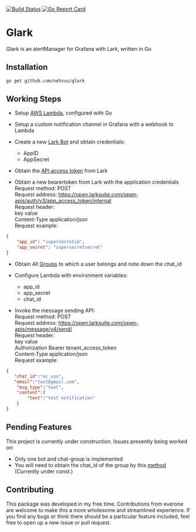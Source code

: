 [![Build Status](https://travis-ci.org/nehsus/glark.svg?branch=master)](https://travis-ci.org/nehsus/glark)
[![Go Report Card](https://goreportcard.com/badge/github.com/nehsus/glark)](https://goreportcard.com/report/github.com/nehsus/glark)
<br />
# Glark
Glark is an alertManager for Grafana with Lark, written in Go

## Installation
```bash
go get github.com/nehsus/glark
```
## Working Steps

 * Setup [AWS Lambda](https://aws.amazon.com/lambda/), configured with Go

 * Setup a custom notification channel in Grafana with a webhook to Lambda

 * Create a new [Lark Bot](https://open.larksuite.com/document/uMDNxEjLzQTMx4yM0ETM/uUjMyEjL1IjMx4SNyITM) and obtain credentials: 
    - AppID
    - AppSecret

 * Obtain the [API access token](https://open.larksuite.com/document/uMzMyEjLzMjMx4yMzITM/ukjMyEjL5IjMx4SOyITM) from Lark

 * Obtain a new bearertoken from Lark with the application credentials \
Request method: POST \
Request address: https://open.larksuite.com/open-apis/auth/v3/app_access_token/internal \
Request header: \
key	value \
Content-Type	application/json \
Request example: 
```json
{ 
    "app_id": "supersecretid", 
    "app_secret": "supersecretsecret" 
}
```

 * Obtain All [Groups](https://open.larksuite.com/document/uMzMyEjLzMjMx4yMzITM/uYjMxUjL2ITM14iNyETN) to which a user belongs and note down the chat_id

 * Configure Lambda with environment variables:
    - app_id
    - app_secret
    - chat_id

 * Invoke the message sending API: \
Request method: POST \
Request address: https://open.larksuite.com/open-apis/message/v4/send/ \
Request header: \
key	value \
Authorization	Bearer tenant_access_token \
Content-Type	application/json \
Request example:
```json
{
   "chat_id":"oc_xxx", 
   "email":"test@gmail.com", 
    "msg_type":"text",
    "content":{
        "text":"test notification"
    }
}
```

## Pending Features
This project is currently under construction. Issues presently being worked on:
 
 * Only one bot and chat-group is implemented
 * You will need to obtain the chat_id of the group by this [method](https://open.larksuite.com/document/uMzMyEjLzMjMx4yMzITM/uETM1EjLxETNx4SMxUTM) (Currently under const.)

## Contributing
This package was developed in my free time. Contributions from everone are welcome to make this a more wholesome and streamlined experience. If you find any bugs or think there should be a particular feature included, feel free to open up a new issue or pull request.
